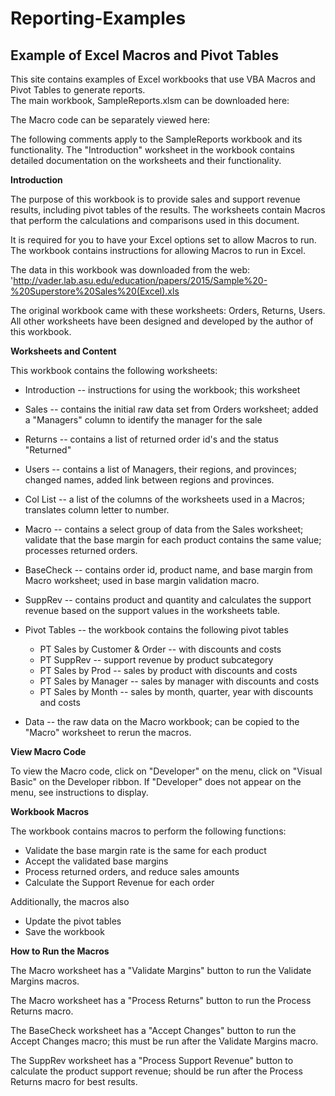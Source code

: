 # Reporting-Examples
## Example of Excel Macros and Pivot Tables

This site contains examples of Excel workbooks that use VBA Macros and Pivot Tables to generate reports.  
The main workbook, SampleReports.xlsm can be downloaded here:


The Macro code can be separately viewed here:


The following comments apply to the SampleReports workbook and its functionality.  The "Introduction" worksheet in the workbook contains detailed documentation on the worksheets and their functionality.

**Introduction**

The purpose of this workbook is to provide sales and support revenue results, including pivot tables of the results.  The worksheets contain Macros that perform the calculations and comparisons used in this document.  

It is required for you to have your Excel options set to allow Macros to run.  
The workbook contains instructions for allowing Macros to run in Excel.

The data in this workbook was downloaded from the web:
'http://vader.lab.asu.edu/education/papers/2015/Sample%20-%20Superstore%20Sales%20(Excel).xls

The original workbook came with these worksheets:  Orders, Returns, Users.  All other worksheets have been designed and developed by the author of this workbook.

**Worksheets and Content**

This workbook contains the following worksheets:

* Introduction -- instructions for using the workbook; this worksheet

* Sales -- contains the initial raw data set from Orders worksheet; added a "Managers" column to identify the manager for the sale

* Returns -- contains a list of returned order id's and the status "Returned"

* Users -- contains a list of Managers, their regions, and provinces; changed names, added link between regions and provinces.

* Col List -- a list of the columns of the worksheets used in a Macros; translates column letter to number.

* Macro -- contains a select group of data from the Sales worksheet; validate that the base margin for each product contains the same value; processes returned orders.

* BaseCheck -- contains order id, product name, and base margin from Macro worksheet; used in base margin validation macro.

* SuppRev -- contains product and quantity and calculates the support revenue based on the support values in the worksheets table.

* Pivot Tables -- the workbook contains the following pivot tables

   * PT Sales by Customer & Order -- with discounts and costs
   * PT SuppRev -- support revenue by product subcategory
   * PT Sales by Prod -- sales by product with discounts and costs
   * PT Sales by Manager -- sales by manager with discounts and costs
   * PT Sales by Month -- sales by month, quarter, year with discounts and costs

* Data -- the raw data on the Macro workbook; can be copied to the "Macro" worksheet to rerun the macros.

**View Macro Code**

To view the Macro code, click on "Developer" on the menu, click on "Visual Basic" on the Developer ribbon.
If "Developer" does not appear on the menu, see instructions to display.

**Workbook Macros**

The workbook contains macros to perform the following functions:

* Validate the base margin rate is the same for each product
* Accept the validated base margins
* Process returned orders, and reduce sales amounts
* Calculate the Support Revenue for each order

Additionally, the macros also

* Update the pivot tables
* Save the workbook

**How to Run the Macros**

The Macro worksheet has a "Validate Margins" button to run the Validate Margins macros.

The Macro worksheet has a "Process Returns" button to run the Process Returns macro.

The BaseCheck worksheet has a "Accept Changes" button to run the Accept Changes macro; this must be run after the Validate Margins macro.

The SuppRev worksheet has a "Process Support Revenue" button to calculate the product support revenue; should be run after the Process Returns macro for best results.
